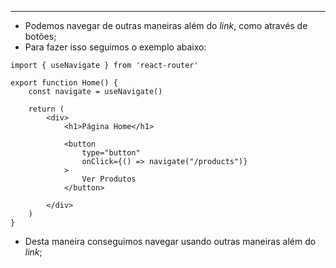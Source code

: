 ___
- Podemos navegar de outras maneiras além do *link*, como através de botões;
- Para fazer isso seguimos o exemplo abaixo:
```tsx
import { useNavigate } from 'react-router'

export function Home() {
	const navigate = useNavigate()

	return (
		<div>
			<h1>Página Home</h1>
			
			<button 
				type="button"
				onClick={() => navigate("/products")}
			>
				Ver Produtos
			</button>
			
		</div>
	)
}
```
- Desta maneira conseguimos navegar usando outras maneiras além do *link*;